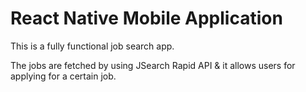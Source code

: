 # React Native Mobile Application

This is a fully functional job search app.

The jobs are fetched by using JSearch Rapid API & it allows users for applying for a certain job.
